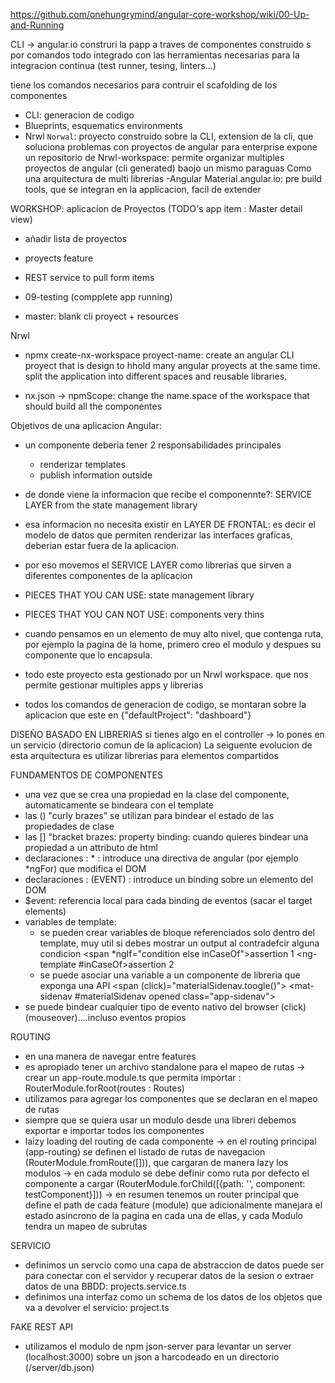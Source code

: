 https://github.com/onehungrymind/angular-core-workshop/wiki/00-Up-and-Running

CLI -> angular.io
construri la papp  a traves de componentes construido s por comandos
todo integrado con las herramientas necesarias para la integracion continua (test runner, tesing, linters...)

tiene los comandos necesarios para contruir el scafolding de los componentes


- CLI: generacion de codigo
- Blueprints, esquematics environments
- Nrwl `Norwal`: proyecto construido sobre la CLI, extension de la cli, que soluciona problemas con proyectos de angular para enterprise
expone un repositorio de Nrwl-workspace: permite organizar multiples proyectos de angular (cli generated) baojo un mismo paraguas
Como una arquitectura de multi librerias
-Angular Material.angular.io: pre build tools, que se integran en la applicacion, facil de extender


WORKSHOP: aplicacion de Proyectos (TODO's app item : Master detail view)
- añadir lista de proyectos
- proyects feature
- REST service to pull form items


- 09-testing (compplete app running)
- master: blank cli proyect + resources 


Nrwl
- npmx create-nx-workspace proyect-name: create an angular CLI proyect that is design to hhold many angular proyects at the same time.
split the application into different spaces and reusable libraries.

- nx.json -> npmScope: change the name.space of the workspace that should build all the componentes 


Objetivos de una aplicacion Angular:
- un componente deberia tener 2 responsabilidades principales
    - renderizar templates
    - publish information outside
    
- de donde viene la informacion que recibe el componennte?: SERVICE LAYER from the state management library
- esa informacion no necesita existir en LAYER DE FRONTAL: es decir el modelo de datos que permiten renderizar las interfaces graficas, deberian estar fuera de la aplicacion.
- por eso movemos el SERVICE LAYER como librerias que sirven a diferentes componentes de la aplicacion

- PIECES THAT YOU CAN USE: state management library
- PIECES THAT YOU CAN NOT USE: components very thins

- cuando pensamos en un elemento de muy alto nivel, que contenga ruta, por ejemplo la pagina de la home,
primero creo el modulo y despues su componente que lo encapsula.


- todo este proyecto esta gestionado por un Nrwl workspace. que nos permite gestionar multiples apps y librerias
- todos los comandos de generacion de codigo, se montaran sobre la aplicacion que este en {"defaultProject": "dashboard"}

DISEÑO BASADO EN LIBRERIAS
si tienes algo en el controller -> lo pones en un servicio (directorio comun de la aplicacion)
La seiguente evolucion de esta arquitectura es utilizar librerias para elementos compartidos


FUNDAMENTOS DE COMPONENTES
- una vez que se crea una propiedad en la clase del componente, automaticamente se bindeara con el template
- las () "curly brazes" se utilizan para bindear el estado de las propiedades de clase
- las [] "bracket brazes: property binding: cuando quieres bindear una propiedad a un attributo de html 
- declaraciones : * : introduce una directiva de angular (por ejemplo *ngFor) que modifica el DOM
- declaraciones : (EVENT) : introduce un binding sobre un elemento del DOM
- $event: referencia local para cada binding de eventos (sacar el target elements)
- variables de template:
    - se pueden crear variables de bloque referenciados solo dentro del template, muy util si debes mostrar un output al contradefcir alguna condicion
    <span *ngIf="condition else inCaseOf">assertion 1</span>
    <ng-template #inCaseOf>assertion 2</ng-template>
    - se puede asociar una variable a un componente de libreria que exponga una API
    <span (click)="materialSidenav.toogle()"></span>
    <mat-sidenav #materialSidenav opened class="app-sidenav"></mat-sidenav>
- se puede bindear cualquier tipo de evento nativo del browser (click) (mouseover)....incluso eventos propios

ROUTING 
- en una manera de navegar entre features
- es apropiado tener un archivo standalone para el mapeo de rutas
    -> crear un app-route.module.ts que permita importar : RouterModule.forRoot(routes : Routes)
- utilizamos <router-outlet></router-outlet> para agregar los componentes que se declaran en el mapeo de rutas
- siempre que se quiera usar un modulo desde una libreri debemos exportar e importar todos los componentes
- laizy loading del routing de cada componente
    -> en el routing principal (app-routing) se definen el listado de rutas de navegacion (RouterModule.fromRoute([])), que cargaran de manera lazy los modulos
    -> en cada modulo se debe definir como ruta por defecto el componente a cargar (RouterModule.forChild([{path: '', component: testComponent}]))
    -> en resumen tenemos un router principal que define el path de cada feature (module) que adicionalmente manejara el estado asincrono de la pagina en cada una de ellas, y cada Modulo tendra un mapeo de subrutas 

SERVICIO
- definimos un servcio como una capa de abstraccion de datos
puede ser para conectar con el servidor y recuperar datos de la sesion o extraer datos de una BBDD: projects.service.ts
- definimos una interfaz como un schema de los datos de los objetos que va a devolver el servicio: project.ts 


FAKE REST API
- utilizamos el modulo de npm json-server para levantar un server (localhost:3000) sobre un json a harcodeado en un directorio (/server/db.json)
